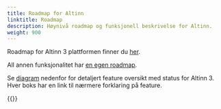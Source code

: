 ```yaml
---
title: Roadmap for Altinn
linktitle: Roadmap
description: Høynivå roadmap og funksjonell beskrivelse for Altinn.
weight: 900
---
```


Roadmap for Altinn 3 plattformen finner du [her](https://github.com/orgs/Altinn/projects/10/views/1).

All annen funksjonalitet har [en egen roadmap](https://altinn.github.io/docs/ny-funksjonalitet/roadmap/).

Se [diagram](productfeatures.drawio.svg) nedenfor for detaljert feature oversikt med status for Altinn 3. Hver boks har en link til nærmere forklaring på feature. 

{{<children />}}
